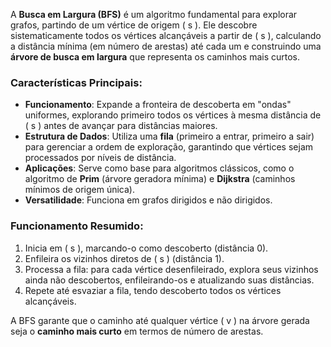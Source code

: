 A **Busca em Largura (BFS)** é um algoritmo fundamental para explorar grafos, partindo de um vértice de origem \( s \). Ele descobre sistematicamente todos os vértices alcançáveis a partir de \( s \), calculando a distância mínima (em número de arestas) até cada um e construindo uma **árvore de busca em largura** que representa os caminhos mais curtos.

### Características Principais:
- **Funcionamento**: Expande a fronteira de descoberta em "ondas" uniformes, explorando primeiro todos os vértices à mesma distância de \( s \) antes de avançar para distâncias maiores.
- **Estrutura de Dados**: Utiliza uma **fila** (primeiro a entrar, primeiro a sair) para gerenciar a ordem de exploração, garantindo que vértices sejam processados por níveis de distância.
- **Aplicações**: Serve como base para algoritmos clássicos, como o algoritmo de **Prim** (árvore geradora mínima) e **Dijkstra** (caminhos mínimos de origem única).
- **Versatilidade**: Funciona em grafos dirigidos e não dirigidos.

### Funcionamento Resumido:
1. Inicia em \( s \), marcando-o como descoberto (distância 0).
2. Enfileira os vizinhos diretos de \( s \) (distância 1).
3. Processa a fila: para cada vértice desenfileirado, explora seus vizinhos ainda não descobertos, enfileirando-os e atualizando suas distâncias.
4. Repete até esvaziar a fila, tendo descoberto todos os vértices alcançáveis.

A BFS garante que o caminho até qualquer vértice \( v \) na árvore gerada seja o **caminho mais curto** em termos de número de arestas.